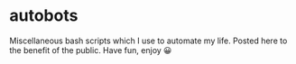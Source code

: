 # autobots

Miscellaneous bash scripts which I use to automate my life.  Posted here to the benefit of the public.  Have fun, enjoy 😀
